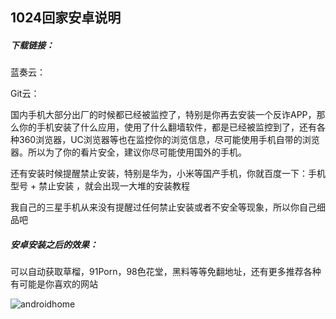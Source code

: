 ## 1024回家安卓说明

##### 下载链接：

蓝奏云：

Git云：

国内手机大部分出厂的时候都已经被监控了，特别是你再去安装一个反诈APP，那么你的手机安装了什么应用，使用了什么翻墙软件，都是已经被监控到了，还有各种360浏览器，UC浏览器等也在监控你的浏览信息，尽可能使用手机自带的浏览器。所以为了你的看片安全，建议你尽可能使用国外的手机。

还有安装时候提醒禁止安装，特别是华为，小米等国产手机，你就百度一下：手机型号 + 禁止安装  ，就会出现一大堆的安装教程

我自己的三星手机从来没有提醒过任何禁止安装或者不安全等现象，所以你自己细品吧

##### 安卓安装之后的效果：

可以自动获取草榴，91Porn，98色花堂，黑料等等免翻地址，还有更多推荐各种有可能是你喜欢的网站

![androidhome](C:\Users\song\Pictures\androidhome.png)
